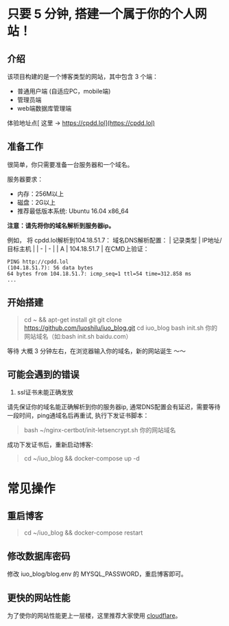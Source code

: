 # 只要 5 分钟, 搭建一个属于你的个人网站！

## 介绍
该项目构建的是一个博客类型的网站，其中包含 3 个端：

- 普通用户端 (自适应PC，mobile端)
- 管理员端
- web端数据库管理端

体验地址点[ 这里 -> https://cpdd.lol](https://cpdd.lol)
## 准备工作
很简单，你只需要准备一台服务器和一个域名。

服务器要求：
- 内存：256M以上
- 磁盘：2G以上
- 推荐最低版本系统: Ubuntu 16.04 x86_64

**注意：请先将你的域名解析到服务器ip。**

例如， 将 cpdd.lol解析到104.18.51.7：
域名DNS解析配置：
| 记录类型 | IP地址/目标主机 |
| - | - |
| A | 104.18.51.7 |
在CMD上验证：
```
PING http://cpdd.lol 
(104.18.51.7): 56 data bytes
64 bytes from 104.18.51.7: icmp_seq=1 ttl=54 time=312.858 ms
...
```

## 开始搭建
> cd ~ && apt-get install git
> git clone https://github.com/luoshilu/iuo_blog.git
> cd iuo_blog
> bash init.sh 你的网站域名（如:bash init.sh baidu.com）

等待 大概 3 分钟左右，在浏览器输入你的域名，新的网站诞生 ～～

## 可能会遇到的错误

1. ssl证书未能正确发放

请先保证你的域名能正确解析到你的服务器ip, 通常DNS配置会有延迟，需要等待一段时间，ping通域名后再重试, 执行下发证书脚本：

> bash ~/nginx-certbot/init-letsencrypt.sh 你的网站域名

成功下发证书后，重新启动博客:

> cd ~/iuo_blog && docker-compose up -d

# 常见操作
## 重启博客

> cd ~/iuo_blog && docker-compose restart

## 修改数据库密码
修改 iuo_blog/blog.env 的 MYSQL_PASSWORD，重启博客即可。

## 更快的网站性能
为了使你的网站性能更上一层楼，这里推荐大家使用 [cloudflare](https://dash.cloudflare.com/)。

